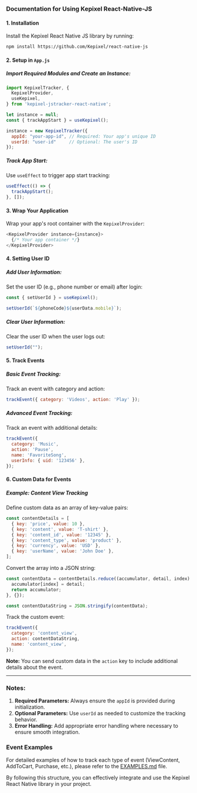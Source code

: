 ### Documentation for Using Kepixel React-Native-JS

#### 1. **Installation**
Install the Kepixel React Native JS library by running:
```bash
npm install https://github.com/Kepixel/react-native-js
```

#### 2. **Setup in `App.js`**

##### Import Required Modules and Create an Instance:
```javascript
import KepixelTracker, {
  KepixelProvider,
  useKepixel,
} from 'kepixel-jstracker-react-native';

let instance = null;
const { trackAppStart } = useKepixel();

instance = new KepixelTracker({
  appId: "your-app-id", // Required: Your app's unique ID
  userId: "user-id"     // Optional: The user's ID
});
```

##### Track App Start:
Use `useEffect` to trigger app start tracking:
```javascript
useEffect(() => {
  trackAppStart();
}, []);
```

#### 3. **Wrap Your Application**
Wrap your app's root container with the `KepixelProvider`:
```javascript
<KepixelProvider instance={instance}>
  {/* Your app container */}
</KepixelProvider>
```

#### 4. **Setting User ID**
##### Add User Information:
Set the user ID (e.g., phone number or email) after login:
```javascript
const { setUserId } = useKepixel();

setUserId(`${phoneCode}${userData.mobile}`);
```

##### Clear User Information:
Clear the user ID when the user logs out:
```javascript
setUserId("");
```

#### 5. **Track Events**

##### Basic Event Tracking:
Track an event with category and action:
```javascript
trackEvent({ category: 'Videos', action: 'Play' });
```

##### Advanced Event Tracking:
Track an event with additional details:
```javascript
trackEvent({
  category: 'Music',
  action: 'Pause',
  name: 'FavoriteSong',
  userInfo: { uid: '123456' },
});
```

#### 6. **Custom Data for Events**
##### Example: Content View Tracking
Define custom data as an array of key-value pairs:
```javascript
const contentDetails = [
  { key: 'price', value: 10 },
  { key: 'content', value: 'T-shirt' },
  { key: 'content_id', value: '12345' },
  { key: 'content_type', value: 'product' },
  { key: 'currency', value: 'USD' },
  { key: 'userName', value: 'John Doe' },
];
```

Convert the array into a JSON string:
```javascript
const contentData = contentDetails.reduce((accumulator, detail, index) => {
  accumulator[index] = detail;
  return accumulator;
}, {});

const contentDataString = JSON.stringify(contentData);
```

Track the custom event:
```javascript
trackEvent({
  category: 'content_view',
  action: contentDataString,
  name: 'content_view',
});
```

**Note:** You can send custom data in the `action` key to include additional details about the event.

---

### Notes:
1. **Required Parameters:** Always ensure the `appId` is provided during initialization.
2. **Optional Parameters:** Use `userId` as needed to customize the tracking behavior.
3. **Error Handling:** Add appropriate error handling where necessary to ensure smooth integration.

### Event Examples

For detailed examples of how to track each type of event (ViewContent, AddToCart, Purchase, etc.), please refer to the [EXAMPLES.md](./EXAMPLES.md) file.

By following this structure, you can effectively integrate and use the Kepixel React Native library in your project.
